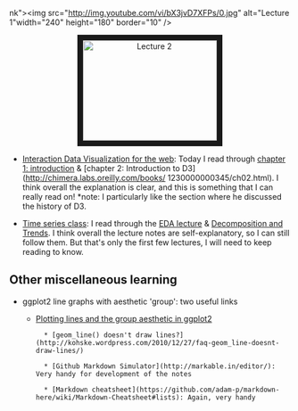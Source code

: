 nk"><img src="http://img.youtube.com/vi/bX3jvD7XFPs/0.jpg"
alt="Lecture 1"width="240" height="180" border="10" /></a></p>

<p align='center'><a href="http://www.youtube.com/watch?feature=player_embedded&v=SLvTCHhu5SE
" target="_blank"><img src="http://img.youtube.com/vi/SLvTCHhu5SE/0.jpg"
alt="Lecture 2" width="240" height="180" border="10" align="middle" /></a></p>

* [Interaction Data Visualization for the web](http://chimera.labs.oreilly.com/books/1230000000345/index.html): Today I read through [chapter 1:       introduction](http://chimera.labs.oreilly.com/books/1230000000345/ch01.html) & [chapter 2: Introduction to D3](http://chimera.labs.oreilly.com/books/  1230000000345/ch02.html). I think overall the explanation is clear, and this is something that I can really read on! *note: I particularly like the    section where he discussed the history of D3.

* [Time series class](http://stat565.cwick.co.nz/): I read through the [EDA lecture](http://stat565.cwick.co.nz/lectures/02-eda.pdf) & [Decomposition  and Trends](http://stat565.cwick.co.nz/lectures/03-trend.pdf). I think overall the lecture notes are self-explanatory, so I can still follow them. But that's only the first few lectures, I will need to keep reading to know.


## Other miscellaneous learning

* ggplot2 line graphs with aesthetic 'group': two useful links

    * [Plotting lines and the group aesthetic in ggplot2](http://stackoverflow.com/questions/10357768/plotting-lines-and-the-group-aesthetic-in-ggplot2)
        
            * [geom_line() doesn't draw lines?](http://kohske.wordpress.com/2010/12/27/faq-geom_line-doesnt-draw-lines/)

            * [Github Markdown Simulator](http://markable.in/editor/): Very handy for development of the notes

            * [Markdown cheatsheet](https://github.com/adam-p/markdown-here/wiki/Markdown-Cheatsheet#lists): Again, very handy



